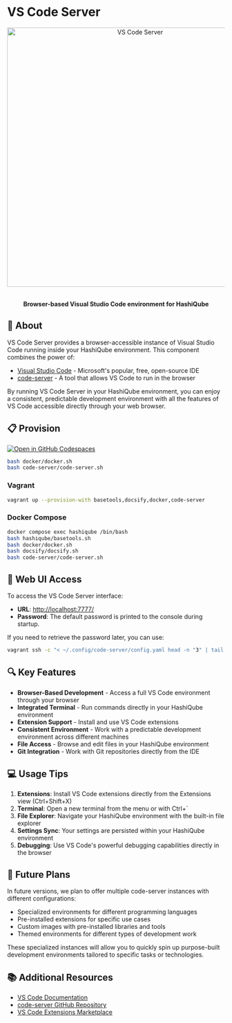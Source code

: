 # VS Code Server

<div align="center">
  <img src="images/vscode.png" alt="VS Code Server" width="600px">
  <br><br>
  <p><strong>Browser-based Visual Studio Code environment for HashiQube</strong></p>
</div>

## 🚀 About

VS Code Server provides a browser-accessible instance of Visual Studio Code running inside your HashiQube environment. This component combines the power of:

- [Visual Studio Code](https://code.visualstudio.com/) - Microsoft's popular, free, open-source IDE
- [code-server](https://github.com/coder/code-server) - A tool that allows VS Code to run in the browser

By running VS Code Server in your HashiQube environment, you can enjoy a consistent, predictable development environment with all the features of VS Code accessible directly through your web browser.

## 📋 Provision

<!-- tabs:start -->

[![Open in GitHub Codespaces](https://github.com/codespaces/badge.svg)](https://codespaces.new/star3am/hashiqube?quickstart=1)

```bash
bash docker/docker.sh
bash code-server/code-server.sh
```

### **Vagrant**

```bash
vagrant up --provision-with basetools,docsify,docker,code-server
```

### **Docker Compose**

```bash
docker compose exec hashiqube /bin/bash
bash hashiqube/basetools.sh
bash docker/docker.sh
bash docsify/docsify.sh
bash code-server/code-server.sh
```

<!-- tabs:end -->

## 🔑 Web UI Access

To access the VS Code Server interface:

- **URL**: [http://localhost:7777/](http://localhost:7777/)
- **Password**: The default password is printed to the console during startup.

If you need to retrieve the password later, you can use:

```bash
vagrant ssh -c "< ~/.config/code-server/config.yaml head -n "3" | tail -n +"3""
```

## 🔍 Key Features

- **Browser-Based Development** - Access a full VS Code environment through your browser
- **Integrated Terminal** - Run commands directly in your HashiQube environment
- **Extension Support** - Install and use VS Code extensions
- **Consistent Environment** - Work with a predictable development environment across different machines
- **File Access** - Browse and edit files in your HashiQube environment
- **Git Integration** - Work with Git repositories directly from the IDE

## 💻 Usage Tips

1. **Extensions**: Install VS Code extensions directly from the Extensions view (Ctrl+Shift+X)
2. **Terminal**: Open a new terminal from the menu or with Ctrl+`
3. **File Explorer**: Navigate your HashiQube environment with the built-in file explorer
4. **Settings Sync**: Your settings are persisted within your HashiQube environment
5. **Debugging**: Use VS Code's powerful debugging capabilities directly in the browser

## 🔮 Future Plans

In future versions, we plan to offer multiple code-server instances with different configurations:

- Specialized environments for different programming languages
- Pre-installed extensions for specific use cases
- Custom images with pre-installed libraries and tools
- Themed environments for different types of development work

These specialized instances will allow you to quickly spin up purpose-built development environments tailored to specific tasks or technologies.

## 📚 Additional Resources

- [VS Code Documentation](https://code.visualstudio.com/docs)
- [code-server GitHub Repository](https://github.com/coder/code-server)
- [VS Code Extensions Marketplace](https://marketplace.visualstudio.com/vscode)
